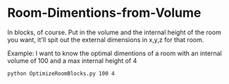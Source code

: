 # Room-Dimentions-from-Volume
In blocks, of course. Put in the volume and the internal height of the room you want, it'll spit out the external dimensions in x,y,z for that room.

Example: I want to know the optimal dimentions of a room with an internal volume of 100 and a max internal height of 4

```python OptimizeRoomBlocks.py 100 4```
